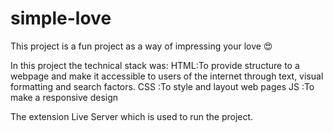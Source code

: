# simple-love

This project is a fun project as a way of impressing your love 😍

In this project the technical stack was:
 HTML:To provide structure to a webpage and make it accessible to users of the internet through text, visual formatting and search factors.
 CSS :To style and layout web pages
 JS  :To make a responsive design

 The extension Live Server which is used to run the project.
